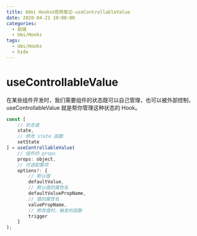 ```yaml
---
title: 《Umi Hooks》官网笔记-useControllableValue
date: 2020-04-21 10:00:00
categories:
  - 前端
  - Umi/Hooks
tags:
  - Umi/Hooks
  - hide
---
```

# useControllableValue

在某些组件开发时，我们需要组件的状态既可以自己管理，也可以被外部控制，useControllableValue 就是帮你管理这种状态的 Hook。

```js
const [
    // 状态值
    state,
    // 修改 state 函数
    setState
] = useControllableValue(
    // 组件的 props
    props: object,
    // 可选配置项
    options?: {
	    // 默认值
    	defaultValue,
    	// 默认值的属性名
    	defaultValuePropName,
	    // 值的属性名
    	valuePropName,
	    // 修改值时，触发的函数
    	trigger
    }
);
```

